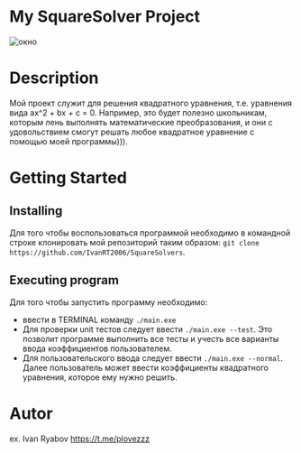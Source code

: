 # My SquareSolver Project
![окно](https://www.blogcalvizie.it/wp-content/uploads/2021/03/51244486_m.jpg)

# Description
Мой проект служит для решения квадратного уравнения, т.е. уравнения вида ax^2 + bx + c = 0. Например, это будет полезно школьникам, которым лень выполнять математические преобразования, и они с удовольствием смогут решать любое квадратное уравнение с помощью моей программы))).
# Getting Started
## Installing
Для того чтобы воспользоваться программой необходимо в командной строке клонировать мой репозиторий таким образом:
 ```git clone https://github.com/IvanRT2006/SquareSolvers```.


## Executing program
Для того чтобы запустить программу необходимо:
- ввести в TERMINAL команду ```./main.exe```
- Для проверки unit тестов следует ввести ```./main.exe --test```. Это позволит программе выполнить все тесты и учесть все варианты ввода коэффициентов пользователем.
- Для пользовательского ввода следует ввести ```./main.exe --normal```. Далее пользователь может ввести коэффициенты квадратного уравнения, которое ему нужно решить.

# Autor
ex. Ivan Ryabov
https://t.me/plovezzz

